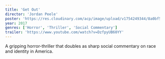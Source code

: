 ```yaml
---
title: 'Get Out'
director: 'Jordan Peele'
poster: 'https://res.cloudinary.com/acp/image/upload/v1754249344/8a0bf539-4b2a-4c4f-93c0-029ef161674c.png'
year: 2017
genres: ['Horror', 'Thriller', 'Social Commentary']
trailer: 'https://www.youtube.com/watch?v=DzfpyUB60YY'
---
```


A gripping horror-thriller that doubles as sharp social commentary on race and identity in America.
